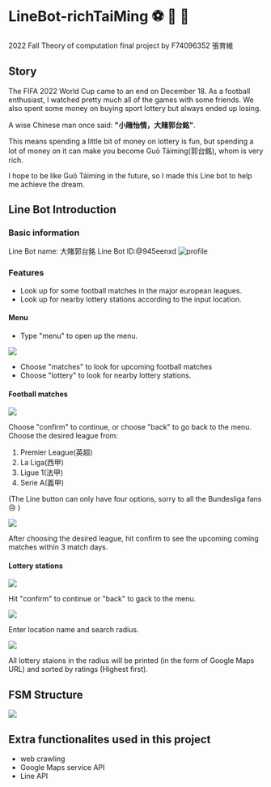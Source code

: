 LineBot-richTaiMing :soccer: 🤖 :money_with_wings:
===
2022 Fall Theory of computation final project by F74096352 張育維

Story
---
The FIFA 2022 World Cup came to an end on December 18. As a football enthusiast, I watched pretty much all of the games with some friends. We also spent some money on buying sport lottery but always ended up losing.

A wise Chinese man once said: **"小賭怡情，大賭郭台銘"**.

This means spending a little bit of money on lottery is fun, but spending a lot of money on it can make you become Guō Táimíng(郭台銘), whom is very rich.

I hope to be like Guō Táimíng in the future, so I made this Line bot to help me achieve the dream.

Line Bot Introduction
---
### Basic information
Line Bot name: 大賭郭台銘
Line Bot ID:@945eenxd
![profile](https://i.imgur.com/NlTiLER.jpg)

### Features
- Look up for some football matches in the major european leagues. 
- Look up for nearby lottery stations according to the input location.

#### Menu
- Type "menu" to open up the menu.

![](https://i.imgur.com/j8MmhSo.png)
- Choose "matches" to look for upcoming football matches
- Choose "lottery" to look for nearby lottery stations.

#### Football matches
![](https://i.imgur.com/mfnvYp2.png)

Choose "confirm" to continue, or choose "back" to go back to the menu.
Choose the desired league from:
1. Premier League(英超)
2. La Liga(西甲)
3. Ligue 1(法甲)
4. Serie A(義甲)

(The Line button can only have four options, sorry to all the Bundesliga fans :cry: )

![](https://i.imgur.com/NTtba66.png)

After choosing the desired league, hit confirm to see the upcoming coming matches within 3 match days.

#### Lottery stations
![](https://i.imgur.com/R0KsUKL.png)

Hit "confirm" to continue or "back" to gack to the menu.

![](https://i.imgur.com/yWNSHkC.png)

Enter location name and search radius.

![](https://i.imgur.com/L2TL4Ls.png)

All lottery staions in the radius will be printed (in the form of Google Maps URL) and sorted by ratings (Highest first).

FSM Structure
---
![](https://i.imgur.com/In7uvjB.png)

Extra functionalites used in this project
---
- web crawling
- Google Maps service API
- Line API

